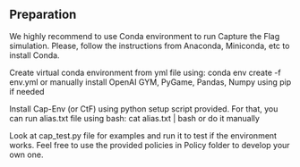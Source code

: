 ## Preparation
We highly recommend to use Conda environment to run Capture the Flag simulation.
Please, follow the instructions from Anaconda, Miniconda, etc to install Conda.

Create virtual conda environment from yml file using:
conda env create -f env.yml
or manually install OpenAI GYM, PyGame, Pandas, Numpy using pip if needed

Install Cap-Env (or CtF) using python setup script provided. For that, you can run alias.txt file using bash:
cat alias.txt | bash
or do it manually

Look at cap_test.py file for examples and run it to test if the environment works.
Feel free to use the provided policies in Policy folder to develop your own one.
